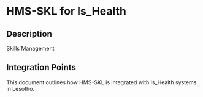 # HMS-SKL for ls_Health

## Description

Skills Management

## Integration Points

This document outlines how HMS-SKL is integrated with ls_Health systems in Lesotho.
